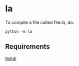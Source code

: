 # la

To compile a file called file.la, do:
    
    python -m la

## Requirements

[libltdl](https://www.gnu.org/software/libtool/manual/html_node/Libltdl-interface.html#Libltdl-interface)